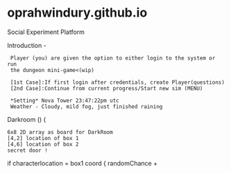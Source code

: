 # oprahwindury.github.io
Social Experiment Platform

Introduction - 

	 Player (you) are given the option to either login to the system or run
	 the dungeon mini-game<(wip)

	 [1st Case]:If first login after credentials, create Player(questions)
	 [2nd Case]:Continue from current progress/Start new sim (MENU)

	 *Setting* Nova Tower 23:47:22pm utc
	 Weather - Cloudy, mild fog, just finished raining

Darkroom () {

	6x8 2D array as board for DarkRoom
	[4,2] location of box 1
	[4,6] location of box 2
	secret door !
	
if characterlocation = box1 coord
	{ randomChance + 
